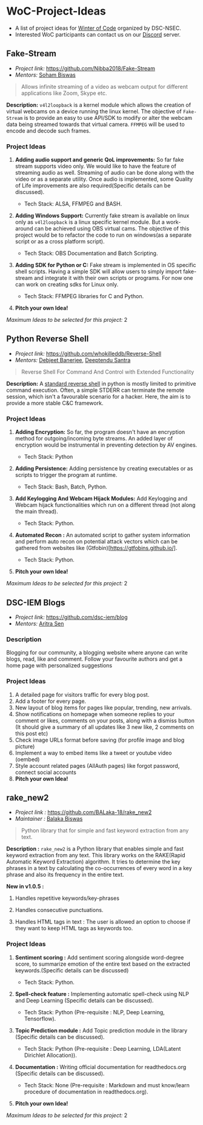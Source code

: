 # WoC-Project-Ideas
* A list of project ideas for [Winter of Code](https://winterofcode.com/) organized by DSC-NSEC.
* Interested WoC participants can contact us on our [Discord](https://discord.gg/6vcMy5zvGD) server.

## Fake-Stream

* *Project link:* https://github.com/Nibba2018/Fake-Stream
* *Mentors:* [Soham Biswas](https://github.com/Nibba2018)

>Allows infinite streaming of a video as webcam output for different applications like Zoom, Skype etc.

**Description:** `v4l2loopback` is a kernel module which allows the creation of virtual webcams on a device running the linux kernel. The objective of `Fake-Stream` is to provide an easy to use API/SDK to modify or alter the webcam data being streamed towards that virtual camera. `FFMPEG` will be used to encode and decode such frames.

### Project Ideas
  1. **Adding audio support and generic QoL improvements:**
   So far fake stream supports video only. We would like to have the feature of streaming audio as well. Streaming of audio can be done along with the video or as a separate utility. Once audio is implemented, some Quality of Life improvements are also required(Specific details can be discussed).

      * Tech Stack: ALSA, FFMPEG and BASH.

  2. **Adding Windows Support:** Currently fake stream is available on linux only as `v4l2loopback` is a linux specific kernel module. But a work-around can be achieved using OBS virtual cams. The objective of this project would be to refactor the code to run on windows(as a separate script or as a cross platform script).

      * Tech Stack: OBS Documentation and Batch Scripting.

  3. **Adding SDK for Python or C:** Fake stream is implemented in OS specific shell scripts. Having a simple SDK will allow users to simply import fake-stream and integrate it with their own scripts or programs. For now one can work on creating sdks for Linux only.

      * Tech Stack: FFMPEG libraries for C and Python.

  4. **Pitch your own Idea!**

*Maximum Ideas to be selected for this project:* 2

## Python Reverse Shell

* *Project link:* https://github.com/whokilleddb/Reverse-Shell
* *Mentors:* [Debjeet Banerjee](https://github.com/whokilleddb/Reverse-Shell), [Deeptendu Santra](https://github.com/Dsantra92)

>Reverse Shell For Command And Control with Extended Functionality

**Description:**  A [standard reverse shell](http://pentestmonkey.net/cheat-sheet/shells/reverse-shell-cheat-sheet) in python is mostly limited to primitive command execution. Often, a simple STDERR can terminate the remote session, which isn't a favourable scenario for a hacker. Here, the aim is to provide a more stable C&C framework.

### Project Ideas
  1. **Adding Encryption:**
   So far, the program doesn't have an encryption method for outgoing/incoming byte streams. An added layer of encryption would be instrumental in preventing detection by AV engines.

      * Tech Stack: Python

  2. **Adding Persistence:**
   Adding persistence by creating executables or as scripts to trigger the program at runtime.

      * Tech Stack: Bash, Batch, Python.

  3. **Add Keylogging And Webcam Hijack Modules:** 
   Add Keylogging and Webcam hijack functionalities which run on a different thread (not along the main thread).

      * Tech Stack: Python.

  4. **Automated Recon :** 
   An automated script to gather system information and perform auto recon on potential attack vectors which can be gathered from websites like (Gtfobin)[https://gtfobins.github.io/].

      * Tech Stack: Python.

  4. **Pitch your own Idea!**

*Maximum Ideas to be selected for this project:* 2

## DSC-IEM Blogs

* *Project link:* https://github.com/dsc-iem/blog
* *Mentors:* [Aritra Sen](https://github.com/asrient)

### Description

Blogging for our community, a blogging website where anyone can write blogs, read, like and comment. Follow your favourite authors and get a home page with personalized suggestions

### Project Ideas

1. A detailed page for visitors traffic for every blog post. 
2. Add a footer for every page. 
3. New layout of blog items for pages like popular, trending, new arrivals. 
4. Show notifications on homepage when someone replies to your comment or likes, comments on your posts, along with a dismiss button (It should give a summary of all updates like 3 new like, 2 comments on this post etc) 
5. Check image URLs format before saving (for profile image and blog picture) 
6. Implement a way to embed items like a tweet or youtube video (oembed) 
7. Style account related pages (AllAuth pages) like forgot password, connect social accounts
8. **Pitch your own Idea!**

## rake_new2

* *Project link :* https://github.com/BALaka-18/rake_new2
* *Maintainer :* [Balaka Biswas](https://github.com/BALaka-18)

>Python library that for simple and fast keyword extraction from any text.

**Description :** `rake_new2` is a Python library that enables simple and fast keyword extraction from any text. This library works on the RAKE(Rapid Automatic Keyword Extraction) algorithm. It tries to determine the key phrases in a text by calculating the co-occurrences of every word in a key phrase and also its frequency in the entire text.

**New in v1.0.5 :**

1. Handles repetitive keywords/key-phrases

2. Handles consecutive punctuations.

3. Handles HTML tags in text : The user is allowed an option to choose if they want to keep HTML tags as keywords too.

### Project Ideas
  1. **Sentiment scoring :**
   Add sentiment scoring alongside word-degree score, to summarize emotion of the entire text based on the extracted keywords.(Specific details can be discussed)

      * Tech Stack: Python.

  2. **Spell-check feature :** Implementing automatic spell-check using NLP and Deep Learning (Specific details can be discussed).
      * Tech Stack: Python (Pre-requisite : NLP, Deep Learning, Tensorflow).

  3. **Topic Prediction module :** Add Topic prediction module in the library (Specific details can be discussed).

      * Tech Stack: Python (Pre-requisite : Deep Learning, LDA(Latent Dirichlet Allocation)).
  
  4. **Documentation  :** Writing official documentation for readthedocs.org (Specific details can be discussed).

      * Tech Stack: None (Pre-requisite : Markdown and must know/learn procedure of documentation in readthedocs.org).

  4. **Pitch your own Idea!**

*Maximum Ideas to be selected for this project:* 2
